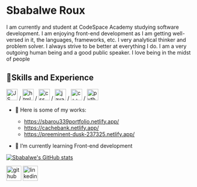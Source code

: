 # Sbabalwe Roux
I am currently and student at CodeSpace Academy studying software development. I am enjoying front-end development as I am getting well-versed in it, the languages, frameworks, etc. I very analytical thinker and problem solver. I always strive to be better at everything I do. I am a very outgoing human being and a good public speaker. I love being in the midst of people

## 🧰Skills and Experience 
<img src="https://cdn-icons-png.flaticon.com/512/5968/5968292.png" alt="JS logo" width="30px" height="30px"> / <img src="https://cdn-icons-png.flaticon.com/512/919/919827.png" alt="html logo" width="30px" height="30px"> / <img src="https://encrypted-tbn0.gstatic.com/images?q=tbn:ANd9GcQMLtlMYQNeGP2u6r-rfEb8mlzmEQyzbWskVv0AsxLvjw&s" alt="css logo" width="30px" height="30px"> / <img src="https://cdn-icons-png.flaticon.com/512/5968/5968282.png" alt="java logo" width="30px" height="30px"> / <img src="https://cdn-icons-png.flaticon.com/512/6132/6132222.png" alt="c++ logo" width="30px" height="30px"> / <img src="https://w7.pngwing.com/pngs/792/780/png-transparent-python-computer-icons-tutorial-computer-programming-social-icons-miscellaneous-angle-text-thumbnail.png" alt="python logo" width="30px" height="30px">

- 🔭 Here is some of my works:
  - https://sbarou339portfolio.netlify.app/
  - https://cachebank.netlify.app/
  - https://preeminent-dusk-237325.netlify.app/
  
- 🌱 I’m currently learning Front-end development 

[![Sbabalwe's GitHub stats](https://github-readme-stats.vercel.app/api?username=SbaRou339)](https://github.com/SbaRou339/github-readme-stats)

[<img src='https://cdn.jsdelivr.net/npm/simple-icons@3.0.1/icons/github.svg' alt='github' height='40'>](https://github.com/SbaRoux339)  [<img src='https://cdn.jsdelivr.net/npm/simple-icons@3.0.1/icons/linkedin.svg' alt='linkedin' height='40'>](https://www.linkedin.com/in/https://www.linkedin.com/in/sbabalwe-roux-551991170//)  
